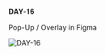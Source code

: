 𝐃𝐀𝐘-𝟏𝟔

Pop-Up / Overlay in Figma

![DAY-16](https://user-images.githubusercontent.com/85480387/207122206-52dcb31f-c64a-4722-b016-d98fdd28b192.jpg)
